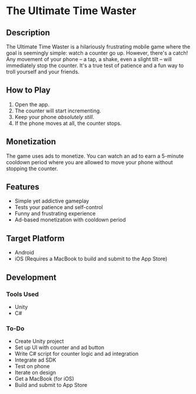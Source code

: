 # The Ultimate Time Waster

## Description

The Ultimate Time Waster is a hilariously frustrating mobile game where the goal is seemingly simple: watch a counter go up. However, there's a catch! Any movement of your phone – a tap, a shake, even a slight tilt – will immediately stop the counter. It's a true test of patience and a fun way to troll yourself and your friends.

## How to Play

1.  Open the app.
2.  The counter will start incrementing.
3.  Keep your phone *absolutely still*.
4.  If the phone moves at all, the counter stops.

## Monetization

The game uses ads to monetize. You can watch an ad to earn a 5-minute cooldown period where you are allowed to move your phone without stopping the counter.

## Features

* Simple yet addictive gameplay
* Tests your patience and self-control
* Funny and frustrating experience
* Ad-based monetization with cooldown period

## Target Platform

* Android
* iOS (Requires a MacBook to build and submit to the App Store)

## Development

### Tools Used

* Unity
* C#

### To-Do

* Create Unity project
* Set up UI with counter and ad button
* Write C# script for counter logic and ad integration
* Integrate ad SDK
* Test on phone
* Iterate on design
* Get a MacBook (for iOS)
* Build and submit to App Store
